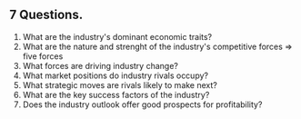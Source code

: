 ## 7 Questions.

1. What are the industry's dominant economic traits?
2. What are the nature and strenght of the industry's competitive forces => five forces
3. What forces are driving industry change?
4. What market positions do industry rivals occupy?
5. What strategic moves are rivals likely to make next?
6. What are the key success factors of the industry?
7. Does the industry outlook offer good prospects for profitability?

